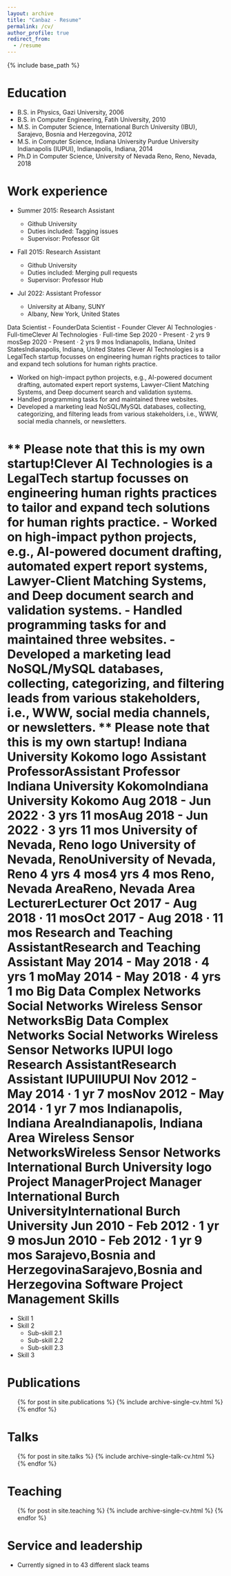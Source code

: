 ```yaml
---
layout: archive
title: "Canbaz - Resume"
permalink: /cv/
author_profile: true
redirect_from:
  - /resume
---
```


{% include base_path %}

Education
======
* B.S. in Physics, Gazi University, 2006
* B.S. in Computer Engineering, Fatih University, 2010
* M.S. in Computer Science, International Burch University (IBU), Sarajevo, Bosnia and Herzegovina, 2012
* M.S. in Computer Science, Indiana University Purdue University Indianapolis (IUPUI), Indianapolis, Indiana, 2014
* Ph.D in Computer Science, University of Nevada Reno, Reno, Nevada, 2018

Work experience
======
* Summer 2015: Research Assistant
  * Github University
  * Duties included: Tagging issues
  * Supervisor: Professor Git

* Fall 2015: Research Assistant
  * Github University
  * Duties included: Merging pull requests
  * Supervisor: Professor Hub
  

* Jul 2022: Assistant Professor
  * University at Albany, SUNY 
  * Albany, New York, United States

Data Scientist - FounderData Scientist - Founder
Clever AI Technologies · Full-timeClever AI Technologies · Full-time
Sep 2020 - Present · 2 yrs 9 mosSep 2020 - Present · 2 yrs 9 mos
Indianapolis, Indiana, United StatesIndianapolis, Indiana, United States
Clever AI Technologies is a LegalTech startup focusses on engineering human rights practices to tailor and expand tech solutions for human rights practice.

- Worked on high-impact python projects, e.g., AI-powered document drafting, automated expert report systems, Lawyer-Client Matching Systems, and Deep document search and validation systems.
- Handled programming tasks for and maintained three websites.
- Developed a marketing lead NoSQL/MySQL databases, collecting, categorizing, and filtering leads from various stakeholders, i.e., WWW, social media channels, or newsletters.

** Please note that this is my own startup!Clever AI Technologies is a LegalTech startup focusses on engineering human rights practices to tailor and expand tech solutions for human rights practice. - Worked on high-impact python projects, e.g., AI-powered document drafting, automated expert report systems, Lawyer-Client Matching Systems, and Deep document search and validation systems. - Handled programming tasks for and maintained three websites. - Developed a marketing lead NoSQL/MySQL databases, collecting, categorizing, and filtering leads from various stakeholders, i.e., WWW, social media channels, or newsletters. ** Please note that this is my own startup!
Indiana University Kokomo logo
Assistant ProfessorAssistant Professor
Indiana University KokomoIndiana University Kokomo
Aug 2018 - Jun 2022 · 3 yrs 11 mosAug 2018 - Jun 2022 · 3 yrs 11 mos
University of Nevada, Reno logo
University of Nevada, RenoUniversity of Nevada, Reno
4 yrs 4 mos4 yrs 4 mos
Reno, Nevada AreaReno, Nevada Area
LecturerLecturer
Oct 2017 - Aug 2018 · 11 mosOct 2017 - Aug 2018 · 11 mos
Research and Teaching AssistantResearch and Teaching Assistant
May 2014 - May 2018 · 4 yrs 1 moMay 2014 - May 2018 · 4 yrs 1 mo
Big Data
Complex Networks
Social Networks
Wireless Sensor NetworksBig Data Complex Networks Social Networks Wireless Sensor Networks
IUPUI logo
Research AssistantResearch Assistant
IUPUIIUPUI
Nov 2012 - May 2014 · 1 yr 7 mosNov 2012 - May 2014 · 1 yr 7 mos
Indianapolis, Indiana AreaIndianapolis, Indiana Area
Wireless Sensor NetworksWireless Sensor Networks
International Burch University logo
Project ManagerProject Manager
International Burch UniversityInternational Burch University
Jun 2010 - Feb 2012 · 1 yr 9 mosJun 2010 - Feb 2012 · 1 yr 9 mos
Sarajevo,Bosnia and HerzegovinaSarajevo,Bosnia and Herzegovina
Software Project Management
Skills
======
* Skill 1
* Skill 2
  * Sub-skill 2.1
  * Sub-skill 2.2
  * Sub-skill 2.3
* Skill 3

Publications
======
  <ul>{% for post in site.publications %}
    {% include archive-single-cv.html %}
  {% endfor %}</ul>
  
Talks
======
  <ul>{% for post in site.talks %}
    {% include archive-single-talk-cv.html %}
  {% endfor %}</ul>
  
Teaching
======
  <ul>{% for post in site.teaching %}
    {% include archive-single-cv.html %}
  {% endfor %}</ul>
  
Service and leadership
======
* Currently signed in to 43 different slack teams
